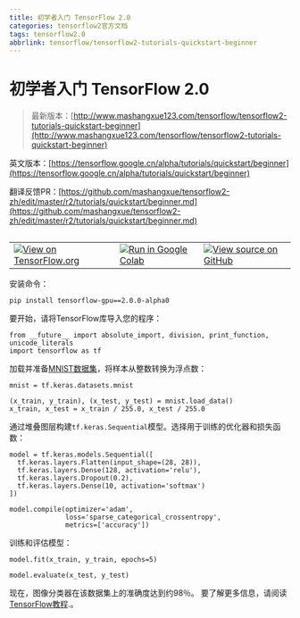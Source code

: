 ```yaml
---
title: 初学者入门 TensorFlow 2.0
categories: tensorflow2官方文档
tags: tensorflow2.0
abbrlink: tensorflow/tensorflow2-tutorials-quickstart-beginner
---
```


# 初学者入门 TensorFlow 2.0

> 最新版本：[http://www.mashangxue123.com/tensorflow/tensorflow2-tutorials-quickstart-beginner](http://www.mashangxue123.com/tensorflow/tensorflow2-tutorials-quickstart-beginner)

  英文版本：[https://tensorflow.google.cn/alpha/tutorials/quickstart/beginner](https://tensorflow.google.cn/alpha/tutorials/quickstart/beginner)
  
  翻译反馈PR：[https://github.com/mashangxue/tensorflow2-zh/edit/master/r2/tutorials/quickstart/beginner.md](https://github.com/mashangxue/tensorflow2-zh/edit/master/r2/tutorials/quickstart/beginner.md)


<table class="tfo-notebook-buttons" align="left">
  <td>
    <a target="_blank" href="https://tensorflow.google.cn/alpha/tutorials/quickstart/beginner"><img src="https://tensorflow.google.cn/images/tf_logo_32px.png" />View on TensorFlow.org</a>
  </td>
  <td>
    <a target="_blank" href="https://colab.research.google.com/github/tensorflow/docs/blob/master/site/en/r2/tutorials/quickstart/beginner.ipynb"><img src="https://tensorflow.google.cn/images/colab_logo_32px.png" />Run in Google Colab</a>
  </td>
  <td>
    <a target="_blank" href="https://github.com/mashangxue/tensorflow2-zh/edit/master/r2/tutorials/quickstart/beginner.md"><img src="https://tensorflow.google.cn/images/GitHub-Mark-32px.png" />View source on GitHub</a>
  </td>
</table>

安装命令：
```
pip install tensorflow-gpu==2.0.0-alpha0
```
要开始，请将TensorFlow库导入您的程序：

```
from __future__ import absolute_import, division, print_function, unicode_literals
import tensorflow as tf
```

加载并准备[MNIST数据集](http://yann.lecun.com/exdb/mnist/)，将样本从整数转换为浮点数：

```
mnist = tf.keras.datasets.mnist

(x_train, y_train), (x_test, y_test) = mnist.load_data()
x_train, x_test = x_train / 255.0, x_test / 255.0
```

通过堆叠图层构建`tf.keras.Sequential`模型。选择用于训练的优化器和损失函数：

```
model = tf.keras.models.Sequential([
  tf.keras.layers.Flatten(input_shape=(28, 28)),
  tf.keras.layers.Dense(128, activation='relu'),
  tf.keras.layers.Dropout(0.2),
  tf.keras.layers.Dense(10, activation='softmax')
])

model.compile(optimizer='adam',
              loss='sparse_categorical_crossentropy',
              metrics=['accuracy'])
```

训练和评估模型：

```
model.fit(x_train, y_train, epochs=5)

model.evaluate(x_test, y_test)
```

现在，图像分类器在该数据集上的准确度达到约98％。 要了解更多信息，请阅读[TensorFlow教程](https://tensorflow.google.cn/alpha/tutorials/).。
